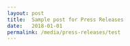 ```yaml
---
layout: post
title:  Sample post for Press Releases
date:   2018-01-01
permalink: /media/press-releases/test
---
```

